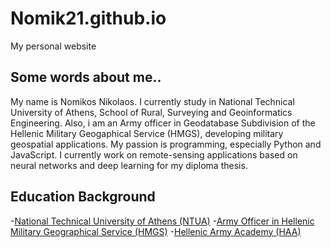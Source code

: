 # Nomik21.github.io
My personal website

## Some words about me..

My name is Nomikos Nikolaos. I currently study in National Technical University of Athens, School of Rural, Surveying and Geoinformatics Engineering. Also, i am an Army officer  in Geodatabase Subdivision of the Hellenic Military Geogaphical Service (HMGS), developing military geospatial applications.
My passion is programming, especially Python and JavaScript. I currently work on remote-sensing applications based on neural networks and deep learning for my diploma thesis.
                   

## Education Background 

-[National Technical University of Athens (NTUA)](https://www.survey.ntua.gr/el/)
-[Army Officer in Hellenic Military Geographical Service (HMGS)](https://www.gys.gr/) 
-[Hellenic Army Academy (HAA)](https://sse.army.gr/)


